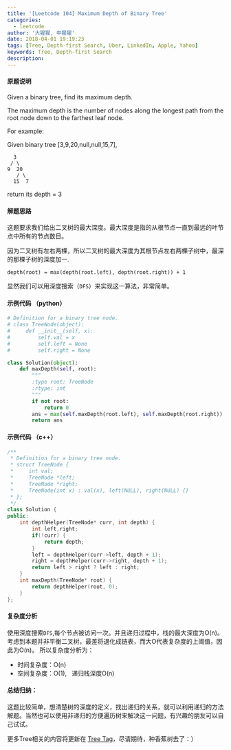 ```yaml
---
title: '[Leetcode 104] Maximum Depth of Binary Tree'
categories:
  - leetcode
author: '大猩猩, 中猩猩'
date: 2018-04-01 19:19:23
tags: [Tree, Depth-first Search, Uber, LinkedIn, Apple, Yahoo]
keywords: Tree, Depth-first Search
description:
---
```

#### 原题说明
Given a binary tree, find its maximum depth.

The maximum depth is the number of nodes along the longest path from the root node down to the farthest leaf node.

For example:

Given binary tree [3,9,20,null,null,15,7],
   
      3   
     / \
    9  20
	   / \
      15  7
   
return its depth = 3 


#### 解题思路

这题要求我们给出二叉树的最大深度。最大深度是指的从根节点一直到最远的叶节点中所有的节点数目。

因为二叉树有左右两棵，所以二叉树的最大深度为其根节点左右两棵子树中，最深的那棵子树的深度加一.

`depth(root) = max(depth(root.left), depth(root.right)) + 1`

显然我们可以用深度搜索（`DFS`）来实现这一算法，非常简单。


#### 示例代码 （python）

```python
# Definition for a binary tree node.
# class TreeNode(object):
#     def __init__(self, x):
#         self.val = x
#         self.left = None
#         self.right = None

class Solution(object):
    def maxDepth(self, root):
        """
        :type root: TreeNode
        :rtype: int
        """
        if not root:
            return 0
        ans = max(self.maxDepth(root.left), self.maxDepth(root.right)) + 1
        return ans
```

#### 示例代码 （c++）

```cpp
/**
 * Definition for a binary tree node.
 * struct TreeNode {
 *     int val;
 *     TreeNode *left;
 *     TreeNode *right;
 *     TreeNode(int x) : val(x), left(NULL), right(NULL) {}
 * };
 */
class Solution {
public:
    int depthHelper(TreeNode* curr, int depth) {
        int left,right;
        if(!curr) {
            return depth;
        }
        left = depthHelper(curr->left, depth + 1);
        right = depthHelper(curr->right, depth + 1);
        return left > right ? left : right;
    }
    int maxDepth(TreeNode* root) {
        return depthHelper(root, 0);
    }
};
```

#### 复杂度分析
使用深度搜索`DFS`,每个节点被访问一次。并且递归过程中，栈的最大深度为O(n)。考虑到本题并非平衡二叉树，最差将退化成链表，而大O代表复杂度的上阈值，因此为O(n)。
所以复杂度分析为：

- 时间复杂度：O(n)
- 空间复杂度：O(1), &#160; 递归栈深度O(n)

#### 总结归纳：
这题比较简单，想清楚树的深度的定义，找出递归的关系，就可以利用递归的方法解题。当然也可以使用非递归的方便遍历树来解决这一问题，有兴趣的朋友可以自己试试。

更多Tree相关的内容将更新在 [Tree Tag](/tags/Tree)，尽请期待，种香蕉树去了：）
